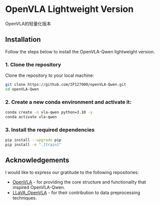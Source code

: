 # OpenVLA Lightweight Version

OpenVLA的轻量化版本

## Installation

Follow the steps below to install the OpenVLA-Qwen lightweight version.

### 1. Clone the repository

Clone the repository to your local machine:

```bash
git clone https://github.com/IP127000/openVLA-Qwen.git
cd openVLA-Qwen
```
### 2. Create a new conda environment and activate it:
```bash
conda create -n vla-qwen python=3.10 -y
conda activate vla-qwen
```
### 3. Install the required dependencies
```bash
pip install --upgrade pip
pip install -e ".[train]"
```
## Acknowledgements

I would like to express our gratitude to the following repositories:

- [OpenVLA](https://github.com/openvla/openvla) - for providing the core structure and functionality that inspired OpenVLA-Qwen.
- [LLaVA_OpenVLA](https://github.com/Darren-greenhand/LLaVA_OpenVLA) - for their contribution to data preprocessing techniques.
